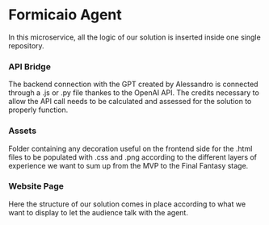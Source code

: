# Formicaio Agent

In this microservice, all the logic of our solution is inserted inside one single repository. 

### API Bridge

The backend connection with the GPT created by Alessandro is connected through a .js or .py file thankes to the OpenAI API.
The credits necessary to allow the API call needs to be calculated and assessed for the solution to properly function. 

### Assets

Folder containing any decoration useful on the frontend side for the .html files to be populated with .css and .png according to the different layers of experience we want to sum up from the MVP to the Final Fantasy stage. 

### Website Page

Here the structure of our solution comes in place according to what we want to display to let the audience talk with the agent. 